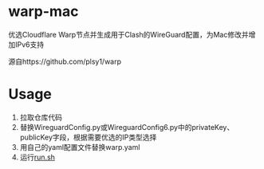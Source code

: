 # warp-mac
优选Cloudflare Warp节点并生成用于Clash的WireGuard配置，为Mac修改并增加IPv6支持

源自https://github.com/plsy1/warp

# Usage
1. 拉取仓库代码
2. 替换WireguardConfig.py或WireguardConfig6.py中的privateKey、publicKey字段，根据需要优选的IP类型选择
3. 用自己的yaml配置文件替换warp.yaml
4. 运行[run.sh](run.sh) 
